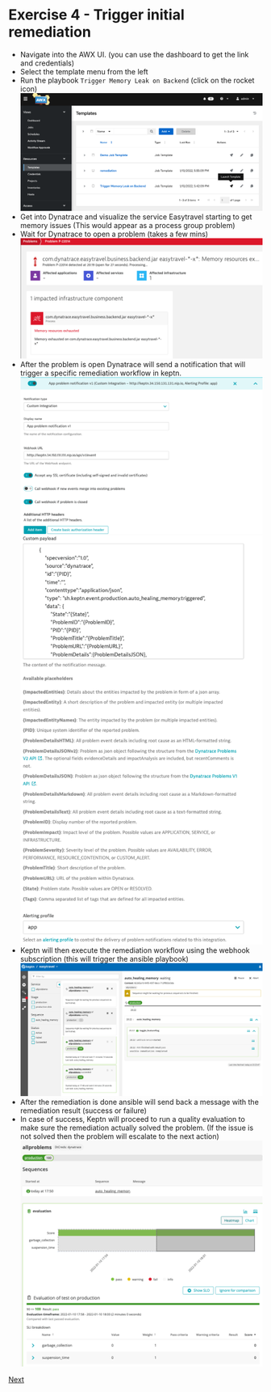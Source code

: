 # Exercise 4 - Trigger initial remediation

- Navigate into the AWX UI. (you can use the dashboard to get the link and credentials)
- Select the template menu from the left 
- Run the playbook `Trigger Memory Leak on Backend` (click on the rocket icon)
![playbook-trigger](./images/playbook-trigger.png)
- Get into Dynatrace and visualize the service Easytravel starting to get memory issues (This would appear as a process group problem)
- Wait for Dynatrace to open a problem (takes a few mins)
![problem-open](./images/problem-open.png)
- After the problem is open Dynatrace will send a notification that will trigger a specific remediation workflow in keptn.
![notification](./images/notification-1.png)
![notification2](./images/notification-2.png)
- Keptn will then execute the remediation workflow using the webhook subscription (this will trigger the ansible playbook)
![sequence](./images/keptn-sequence.png)
- After the remediation is done ansible will send back a message with the remediation result (success or failure)
- In case of success, Keptn will proceed to run a quality evaluation to make sure the remediation actually solved the problem. (If the issue is not solved then the problem will escalate to the next action)
![evaluation](./images/evaluation.png)


[Next](./exercise-5.md)